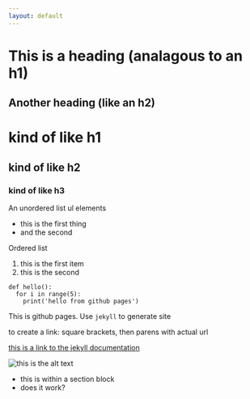 ```yaml
---
layout: default
---
```


This is a heading (analagous to an h1)
=====

Another heading (like an h2)
-----

# kind of like h1
## kind of like h2
### kind of like h3

An unordered list ul elements

* this is the first thing
* and the second

Ordered list

1. this is the first item
2. this is the second

```
def hello():
  for i in range(5):
    print('hello from github pages')
```

This is github pages. Use `jekyll` to generate site

to create a link: square brackets, then parens with actual url

[this is a link to the jekyll documentation](https://jekyllrb.com/)

![this is the alt text](https://i.pinimg.com/236x/f0/eb/3b/f0eb3b1175bf2e784549696905269224--lemmy-candy-corn.jpg)


<section markdown="block">
  
* this is within a section block
* does it work?

</section>






